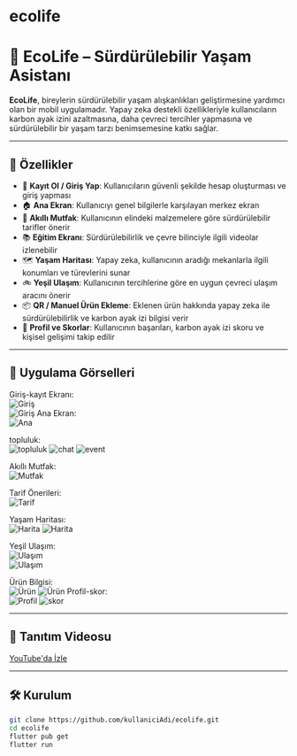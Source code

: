 # ecolife

<!-- A new Flutter project.

## Getting Started

This project is a starting point for a Flutter application.

A few resources to get you started if this is your first Flutter project:

- [Lab: Write your first Flutter app](https://docs.flutter.dev/get-started/codelab)
- [Cookbook: Useful Flutter samples](https://docs.flutter.dev/cookbook)

For help getting started with Flutter development, view the
[online documentation](https://docs.flutter.dev/), which offers tutorials,
samples, guidance on mobile development, and a full API reference. -->
# 🌱 EcoLife – Sürdürülebilir Yaşam Asistanı

**EcoLife**, bireylerin sürdürülebilir yaşam alışkanlıkları geliştirmesine yardımcı olan bir mobil uygulamadır. Yapay zeka destekli özellikleriyle kullanıcıların karbon ayak izini azaltmasına, daha çevreci tercihler yapmasına ve sürdürülebilir bir yaşam tarzı benimsemesine katkı sağlar.

---

## 🚀 Özellikler

- 🔐 **Kayıt Ol / Giriş Yap**: Kullanıcıların güvenli şekilde hesap oluşturması ve giriş yapması
- 🏠 **Ana Ekran**: Kullanıcıyı genel bilgilerle karşılayan merkez ekran
- 🍳 **Akıllı Mutfak**: Kullanıcının elindeki malzemelere göre sürdürülebilir tarifler önerir
- 📚 **Eğitim Ekranı**: Sürdürülebilirlik ve çevre bilinciyle ilgili videolar izlenebilir
- 🗺️ **Yaşam Haritası**: Yapay zeka, kullanıcının aradığı mekanlarla ilgili konumları ve türevlerini sunar
- 🚲 **Yeşil Ulaşım**: Kullanıcının tercihlerine göre en uygun çevreci ulaşım aracını önerir
- 📦 **QR / Manuel Ürün Ekleme**: Eklenen ürün hakkında yapay zeka ile sürdürülebilirlik ve karbon ayak izi bilgisi verir
- 👤 **Profil ve Skorlar**: Kullanıcının başarıları, karbon ayak izi skoru ve kişisel gelişimi takip edilir

---

## 📸 Uygulama Görselleri

Giriş-kayıt Ekranı:  
![Giriş](assets/imagess/login.png)  
![Giriş](assets/imagess/register-min.png)
Ana Ekran:  
![Ana](assets/imagess/home.png)

topluluk:  
![topluluk](assets/imagess/topluluk.png)
![chat](assets/imagess/chat.png)
![event](assets/imagess/event.png)




Akıllı Mutfak:  
![Mutfak](assets/imagess/akilliMutfak1.png)

Tarif Önerileri:  
![Tarif](assets/imagess/tarif.png)

Yaşam Haritası:  
![Harita](assets/imagess/map1.png)
![Harita](assets/imagess/map1.1.png)


Yeşil Ulaşım:  
![Ulaşım](assets/imagess/ulasim1.png)  
![Ulaşım](assets/imagess/ulasim2.png)

Ürün Bilgisi:  
![Ürün](assets/imagess/qr1.png) 
![Ürün](assets/imagess/qr1.1.png)
Profil-skor:  
![Profil](assets/imagess/profil.png)
![skor](assets/imagess/skor.png)


---

## 🎥 Tanıtım Videosu

[YouTube'da İzle](https://youtu.be/WGD-bWtONIs)

---

## 🛠️ Kurulum

```bash
git clone https://github.com/kullaniciAdi/ecolife.git
cd ecolife
flutter pub get
flutter run
